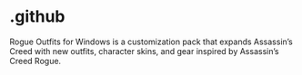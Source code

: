 # .github
Rogue Outfits for Windows is a customization pack that expands Assassin’s Creed with new outfits, character skins, and gear inspired by Assassin’s Creed Rogue.
